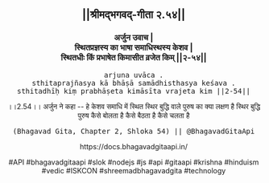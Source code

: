<center><h2>||श्रीमद्‍भगवद्‍-गीता २.५४||</h2>
<h3>अर्जुन उवाच |<br/>स्थितप्रज्ञस्य का भाषा समाधिस्थस्य केशव |<br/>स्थितधीः किं प्रभाषेत किमासीत व्रजेत किम् ||२-५४||</h3>
<pre>arjuna uvāca .<br/>sthitaprajñasya kā bhāṣā samādhisthasya keśava .<br/>sthitadhīḥ kiṃ prabhāṣeta kimāsīta vrajeta kim ||2-54||</pre>
<p>।।2.54।। अर्जुन ने कहा -- हे केशव  समाधि में स्थित स्थिर बुद्धि वाले पुरुष का क्या लक्षण है स्थिर बुद्धि पुरुष कैसे बोलता है कैसे बैठता है  कैसे चलता है</p>
<pre>(Bhagavad Gita, Chapter 2, Shloka 54) || @BhagavadGitaApi</pre><p>https://docs.bhagavadgitaapi.in/</p><p>#API #bhagavadgitaapi #slok #nodejs #js #api #gitaapi #krishna #hinduism #vedic #ISKCON #shreemadbhagavadgita #technology</p></center>